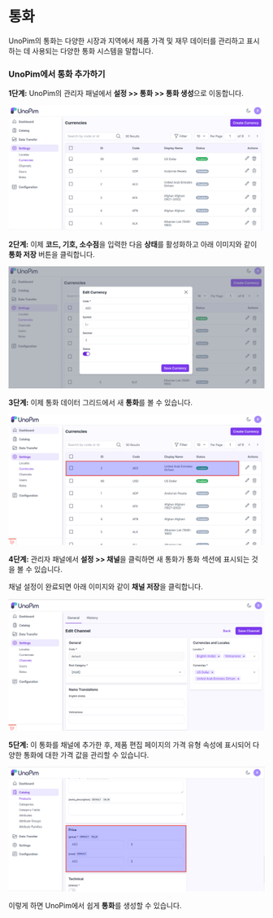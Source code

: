 # 통화

UnoPim의 통화는 다양한 시장과 지역에서 제품 가격 및 재무 데이터를 관리하고 표시하는 데 사용되는 다양한 통화 시스템을 말합니다.

### UnoPim에서 통화 추가하기

**1단계:** UnoPim의 관리자 패널에서 **설정 >> 통화 >> 통화 생성**으로 이동합니다.

 ![통화](../../assets/1.0/images/settings/createCurrency.png)

**2단계:** 이제 **코드, 기호, 소수점**을 입력한 다음 **상태**를 활성화하고 아래 이미지와 같이 **통화 저장** 버튼을 클릭합니다.

 ![통화 저장](../../assets/1.0/images/settings/saveCurrency.png)

**3단계:** 이제 통화 데이터 그리드에서 새 **통화**를 볼 수 있습니다.

 ![통화 그리드](../../assets/1.0/images/settings/currencyGrid.png)

**4단계:** 관리자 패널에서 **설정 >> 채널**을 클릭하면 새 통화가 통화 섹션에 표시되는 것을 볼 수 있습니다.

채널 설정이 완료되면 아래 이미지와 같이 **채널 저장**을 클릭합니다.

 ![통화 출력](../../assets/1.0/images/settings/currencyOutput.png)

**5단계:** 이 통화를 채널에 추가한 후, 제품 편집 페이지의 가격 유형 속성에 표시되어 다양한 통화에 대한 가격 값을 관리할 수 있습니다.

 ![통화 출력](../../assets/1.0/images/settings/productCurrency.png)

이렇게 하면 UnoPim에서 쉽게 **통화**를 생성할 수 있습니다.   


